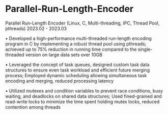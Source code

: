 # Parallel-Run-Length-Encoder

Parallel Run-Length Encoder (Linux, C, Multi-threading, IPC, Thread Pool, pthreads)                                                                 2023.02 - 2023.03

•	Developed a high-performance multi-threaded run-length encoding program in C by implementing a robust thread pool using pthreads; achieved up to 75% reduction in running time compared to the single-threaded version on large data sets over 10GB

•	Leveraged the concept of task queues, designed custom task data structures to ensure even task workload and efficient future merging process; Employed dynamic scheduling allowing simultaneous task encoding and merging, reduced processing latency 

•	Utilized mutexes and condition variables to prevent race conditions, busy waiting, and deadlocks on shared data structures; Used fined-grained and read-write locks to minimize the time spent holding mutex locks, reduced contention among threads
